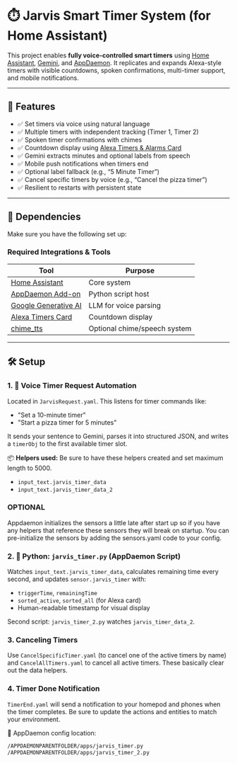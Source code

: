 # ⏱️ Jarvis Smart Timer System (for Home Assistant)

This project enables **fully voice-controlled smart timers** using [Home Assistant](https://www.home-assistant.io/), [Gemini](https://www.home-assistant.io/integrations/google_generative_ai_conversation/), and [AppDaemon](https://github.com/hassio-addons/addon-appdaemon). It replicates and expands Alexa-style timers with visible countdowns, spoken confirmations, multi-timer support, and mobile notifications.

---

## 🚀 Features

- ✅ Set timers via voice using natural language
- ✅ Multiple timers with independent tracking (Timer 1, Timer 2)
- ✅ Spoken timer confirmations with chimes
- ✅ Countdown display using [Alexa Timers & Alarms Card](https://github.com/Kethlak/card-alexa-alarms-timers)
- ✅ Gemini extracts minutes and optional labels from speech
- ✅ Mobile push notifications when timers end
- ✅ Optional label fallback (e.g., “5 Minute Timer”)
- ✅ Cancel specific timers by voice (e.g., “Cancel the pizza timer”)
- ✅ Resilient to restarts with persistent state

---

## 🧩 Dependencies

Make sure you have the following set up:

### Required Integrations & Tools

| Tool | Purpose |
|------|---------|
| [Home Assistant](https://www.home-assistant.io/) | Core system |
| [AppDaemon Add-on](https://github.com/hassio-addons/addon-appdaemon) | Python script host |
| [Google Generative AI](https://www.home-assistant.io/integrations/google_generative_ai_conversation/) | LLM for voice parsing |
| [Alexa Timers Card](https://github.com/Kethlak/card-alexa-alarms-timers) | Countdown display |
| [chime_tts](https://github.com/nimroddolev/chime_tts) | Optional chime/speech system |

---

## 🛠️ Setup

### 1. 🧠 Voice Timer Request Automation

Located in `JarvisRequest.yaml`. This listens for timer commands like:

- "Set a 10-minute timer"
- "Start a pizza timer for 5 minutes"

It sends your sentence to Gemini, parses it into structured JSON, and writes a `timerObj` to the first available timer slot.

📦 **Helpers used:**
Be sure to have these helpers created and set maximum length to 5000. 
- `input_text.jarvis_timer_data`
- `input_text.jarvis_timer_data_2`

### OPTIONAL
Appdaemon initializes the sensors a little late after start up so if you have any helpers that reference these sensors they will break on startup. You can pre-initialize the sensors by adding the sensors.yaml code to your config. 

### 2. 🧠 Python: `jarvis_timer.py` (AppDaemon Script)

Watches `input_text.jarvis_timer_data`, calculates remaining time every second, and updates `sensor.jarvis_timer` with:

- `triggerTime`, `remainingTime`
- `sorted_active`, `sorted_all` (for Alexa card)
- Human-readable timestamp for visual display

Second script: `jarvis_timer_2.py` watches `jarvis_timer_data_2`.

### 3. Canceling Timers
Use `CancelSpecificTimer.yaml` (to cancel one of the active timers by name) and `CancelAllTimers.yaml` to cancel all active timers. These basically clear out the data helpers. 

### 4. Timer Done Notification
`TimerEnd.yaml` will send a notification to your homepod and phones when the timer completes. Be sure to update the actions and entities to match your environment.

📁 AppDaemon config location:
```bash
/APPDAEMONPARENTFOLDER/apps/jarvis_timer.py
/APPDAEMONPARENTFOLDER/apps/jarvis_timer_2.py
